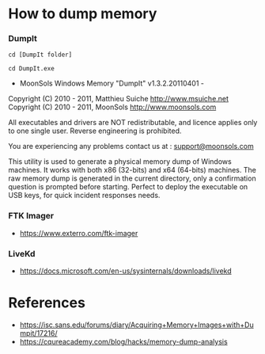 # How to dump memory

### DumpIt

```` 
cd [DumpIt folder]
````
```` 
cd DumpIt.exe
````

- MoonSols Windows Memory "DumpIt" v1.3.2.20110401 -  

Copyright (C) 2010 - 2011, Matthieu Suiche <http://www.msuiche.net>
Copyright (C) 2010 - 2011, MoonSols <http://www.moonsols.com>

All executables and drivers are NOT redistributable, and licence applies only to one single
user. Reverse engineering is prohibited.

You are experiencing any problems contact us at : support@moonsols.com

This utility is used to generate a physical memory dump of Windows machines. It works with both x86 (32-bits) and x64 (64-bits) machines.
The raw memory dump is generated in the current directory, only a confirmation question is prompted before starting.
Perfect to deploy the executable on USB keys, for quick incident responses needs.

### FTK Imager

- https://www.exterro.com/ftk-imager

### LiveKd

- https://docs.microsoft.com/en-us/sysinternals/downloads/livekd


# References

- https://isc.sans.edu/forums/diary/Acquiring+Memory+Images+with+Dumpit/17216/
- https://cqureacademy.com/blog/hacks/memory-dump-analysis
